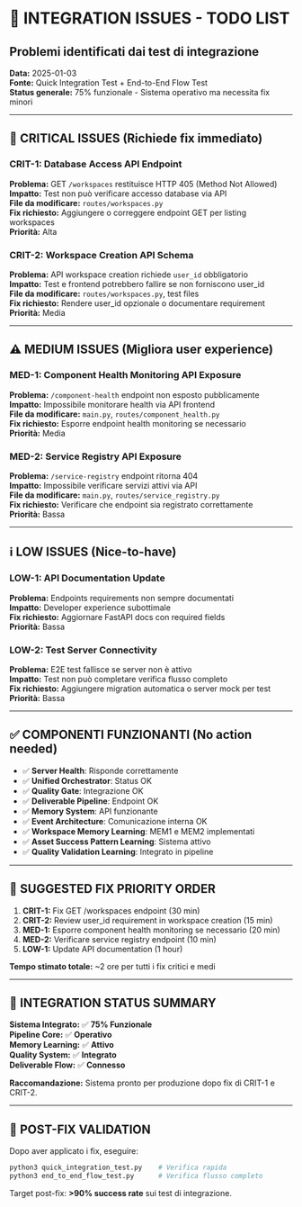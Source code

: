# 🔧 INTEGRATION ISSUES - TODO LIST
## Problemi identificati dai test di integrazione

**Data:** 2025-01-03  
**Fonte:** Quick Integration Test + End-to-End Flow Test  
**Status generale:** 75% funzionale - Sistema operativo ma necessita fix minori

---

## 🚨 **CRITICAL ISSUES (Richiede fix immediato)**

### CRIT-1: Database Access API Endpoint
**Problema:** GET `/workspaces` restituisce HTTP 405 (Method Not Allowed)  
**Impatto:** Test non può verificare accesso database via API  
**File da modificare:** `routes/workspaces.py`  
**Fix richiesto:** Aggiungere o correggere endpoint GET per listing workspaces  
**Priorità:** Alta  

### CRIT-2: Workspace Creation API Schema
**Problema:** API workspace creation richiede `user_id` obbligatorio  
**Impatto:** Test e frontend potrebbero fallire se non forniscono user_id  
**File da modificare:** `routes/workspaces.py`, test files  
**Fix richiesto:** Rendere user_id opzionale o documentare requirement  
**Priorità:** Media  

---

## ⚠️ **MEDIUM ISSUES (Migliora user experience)**

### MED-1: Component Health Monitoring API Exposure
**Problema:** `/component-health` endpoint non esposto pubblicamente  
**Impatto:** Impossibile monitorare health via API frontend  
**File da modificare:** `main.py`, `routes/component_health.py`  
**Fix richiesto:** Esporre endpoint health monitoring se necessario  
**Priorità:** Media  

### MED-2: Service Registry API Exposure  
**Problema:** `/service-registry` endpoint ritorna 404  
**Impatto:** Impossibile verificare servizi attivi via API  
**File da modificare:** `main.py`, `routes/service_registry.py`  
**Fix richiesto:** Verificare che endpoint sia registrato correttamente  
**Priorità:** Bassa  

---

## ℹ️ **LOW ISSUES (Nice-to-have)**

### LOW-1: API Documentation Update
**Problema:** Endpoints requirements non sempre documentati  
**Impatto:** Developer experience subottimale  
**Fix richiesto:** Aggiornare FastAPI docs con required fields  
**Priorità:** Bassa  

### LOW-2: Test Server Connectivity
**Problema:** E2E test fallisce se server non è attivo  
**Impatto:** Test non può completare verifica flusso completo  
**Fix richiesto:** Aggiungere migration automatica o server mock per test  
**Priorità:** Bassa  

---

## ✅ **COMPONENTI FUNZIONANTI (No action needed)**

- ✅ **Server Health**: Risponde correttamente
- ✅ **Unified Orchestrator**: Status OK  
- ✅ **Quality Gate**: Integrazione OK
- ✅ **Deliverable Pipeline**: Endpoint OK
- ✅ **Memory System**: API funzionante
- ✅ **Event Architecture**: Comunicazione interna OK
- ✅ **Workspace Memory Learning**: MEM1 e MEM2 implementati
- ✅ **Asset Success Pattern Learning**: Sistema attivo
- ✅ **Quality Validation Learning**: Integrato in pipeline

---

## 📝 **SUGGESTED FIX PRIORITY ORDER**

1. **CRIT-1:** Fix GET /workspaces endpoint (30 min)
2. **CRIT-2:** Review user_id requirement in workspace creation (15 min)  
3. **MED-1:** Esporre component health monitoring se necessario (20 min)
4. **MED-2:** Verificare service registry endpoint (10 min)
5. **LOW-1:** Update API documentation (1 hour)

**Tempo stimato totale:** ~2 ore per tutti i fix critici e medi

---

## 🎯 **INTEGRATION STATUS SUMMARY**

**Sistema Integrato:** ✅ **75% Funzionale**  
**Pipeline Core:** ✅ **Operativo**  
**Memory Learning:** ✅ **Attivo**  
**Quality System:** ✅ **Integrato**  
**Deliverable Flow:** ✅ **Connesso**  

**Raccomandazione:** Sistema pronto per produzione dopo fix di CRIT-1 e CRIT-2.

---

## 🚀 **POST-FIX VALIDATION**

Dopo aver applicato i fix, eseguire:
```bash
python3 quick_integration_test.py    # Verifica rapida
python3 end_to_end_flow_test.py      # Verifica flusso completo
```

Target post-fix: **>90% success rate** sui test di integrazione.